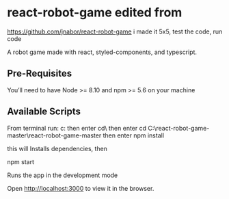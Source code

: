 # react-robot-game edited from 
https://github.com/jnabor/react-robot-game 
i made it 5x5, test the code, run code

A robot game made with react, styled-components, and typescript.

## Pre-Requisites

You’ll need to have Node >= 8.10 and npm >= 5.6 on your machine

## Available Scripts


From terminal run:
c: then enter
cd\ then enter
cd C:\react-robot-game-master\react-robot-game-master then enter
npm install

this will Installs dependencies, then

npm start

Runs the app in the development mode

Open [http://localhost:3000](http://localhost:3000) to view it in the browser.

